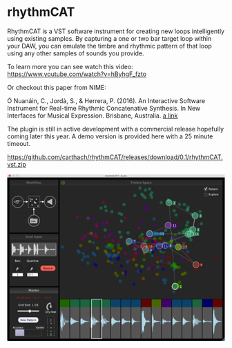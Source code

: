 # rhythmCAT

RhythmCAT is a VST software instrument for creating new loops intelligently using existing samples. By capturing a one or two bar target loop within your DAW, you can emulate the timbre and rhythmic pattern of that loop using any other samples of sounds you provide.

To learn more you can see watch this video:
https://www.youtube.com/watch?v=hByhgF_fzto

Or checkout this paper from NIME:

Ó Nuanáin, C., Jordà, S., & Herrera, P. (2016). An Interactive Software Instrument for Real-time Rhythmic Concatenative Synthesis. In New Interfaces for Musical Expression. Brisbane, Australia. [a link](http://mtg.upf.edu/node/3464)

The plugin is still in active development with a commercial release hopefully coming later this year. A demo version is provided here with a 25 minute timeout.

https://github.com/carthach/rhythmCAT/releases/download/0.1/rhythmCAT.vst.zip

![alt text](screenshot.png "Screenshot")
